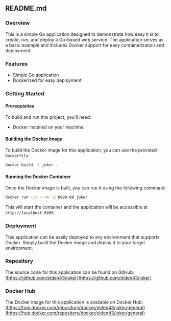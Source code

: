 ## README.md

### Overview

This is a simple Go application designed to demonstrate how easy it is to create, run, and deploy a Go-based web service. The application serves as a basic example and includes Docker support for easy containerization and deployment.

### Features

- Simple Go application
- Dockerized for easy deployment

### Getting Started

#### Prerequisites

To build and run this project, you'll need:

- Docker installed on your machine.

#### Building the Docker Image

To build the Docker image for this application, you can use the provided `Dockerfile`:

```sh
docker build -t joker .
```

#### Running the Docker Container

Once the Docker image is built, you can run it using the following command:

```sh
docker run -it --rm -p 8999:80 joker
```

This will start the container and the application will be accessible at `http://localhost:8999`.

### Deployment

This application can be easily deployed to any environment that supports Docker. Simply build the Docker image and deploy it to your target environment.

### Repository

The source code for this application can be found on GitHub:  
[https://github.com/elden43/joker](https://github.com/elden43/joker)

### Docker Hub

The Docker image for this application is available on Docker Hub:  
[https://hub.docker.com/repository/docker/elden43/joker/general](https://hub.docker.com/repository/docker/elden43/joker/general)